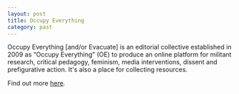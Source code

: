 ```yaml
---
layout: post
title: Occupy Everything
category: past
---
```


Occupy Everything [and/or Evacuate] is an editorial collective established in 2009 as “Occupy Everything” (OE) to produce an online platform for militant research, critical pedagogy, feminism, media interventions, dissent and prefigurative action. It's also a place for collecting resources.

Find out more [here](http://occupyeverything.org/about/).
